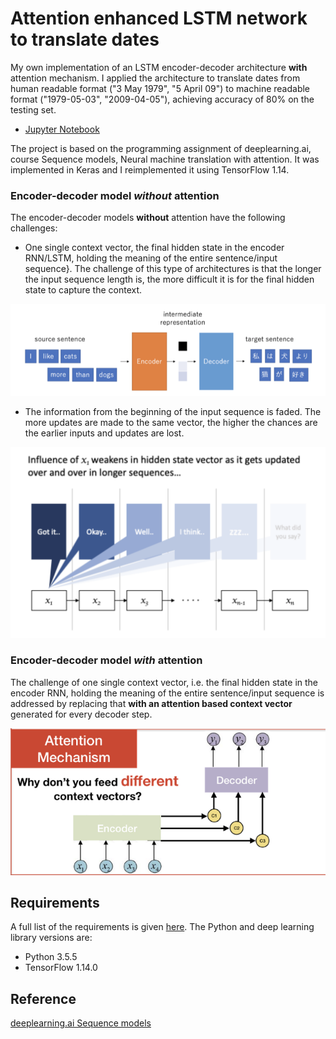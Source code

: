 [//]: # (Image References)

[image1]: /images/seq2seq.png "seq2seq"
[image2]: /images/seq2seq_2.png "seq2seq2"
[image3]: /images/attention2.png "attention"

# Attention enhanced LSTM network to translate dates

My own implementation of an LSTM encoder-decoder architecture **with** attention mechanism. I applied the architecture to translate dates from human readable format ("3 May 1979", "5 April 09") to machine readable format ("1979-05-03", "2009-04-05"), achieving accuracy of 80% on the testing set.
*	[Jupyter Notebook](https://nbviewer.jupyter.org/github/vgkortsas/Attention_enhanced_LSTM/blob/master/Attention_mechanism_translate_dates.ipynb)

The project is based on the programming assignment of deeplearning.ai, course Sequence models, Neural machine translation with attention. It was implemented in Keras and I reimplemented it using TensorFlow 1.14.

### Encoder-decoder model ***without*** attention
The encoder-decoder models **without** attention have the following challenges:

* One single context vector, the final hidden state in the encoder RNN/LSTM, holding the meaning of the entire sentence/input sequence}. The challenge of this type of architectures is that the longer the input sequence length is, the more difficult it is for the final hidden state to capture the context. 

![seq2seq][image1]

* The information from the beginning of the input sequence is faded. The more updates are made to the same vector, the higher the chances are the earlier inputs and updates are lost.

![seq2seq2][image2]

### Encoder-decoder model ***with*** attention
The challenge of one single context vector, i.e. the final hidden state in the encoder RNN, holding the meaning of the entire sentence/input sequence is addressed by replacing that **with an attention based context vector** generated for every decoder step.

![attention][image3]

## Requirements
A full list of the requirements is given [here](https://github.com/vgkortsas/Attention_mechanism_translate_dates/blob/master/requirements.txt). The Python and deep learning library versions are:
- Python 3.5.5
- TensorFlow 1.14.0

## Reference
[deeplearning.ai Sequence models](https://www.coursera.org/learn/nlp-sequence-models)




